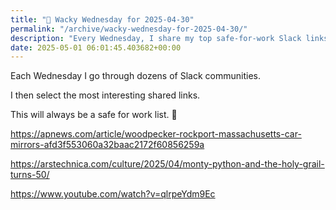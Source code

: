 ```yaml
---
title: "🤪 Wacky Wednesday for 2025-04-30"
permalink: "/archive/wacky-wednesday-for-2025-04-30/"
description: "Every Wednesday, I share my top safe-for-work Slack links, from quirky news to classic films!"
date: 2025-05-01 06:01:45.403682+00:00
---
```


<!-- buttondown-editor-mode: plaintext -->Each Wednesday I go through dozens of Slack communities.

I then select the most interesting shared links.

This will always be a safe for work list. 🙈

https://apnews.com/article/woodpecker-rockport-massachusetts-car-mirrors-afd3f553060a32baac2172f60856259a

https://arstechnica.com/culture/2025/04/monty-python-and-the-holy-grail-turns-50/

https://www.youtube.com/watch?v=qlrpeYdm9Ec